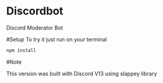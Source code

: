 # Discordbot
Discord Moderator Bot

#Setup
To try it just run on your terminal

```bash
npm install
```

#Note

This version was built with Discord V13 using slappey library
